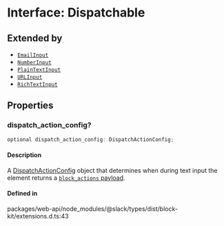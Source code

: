 # Interface: Dispatchable

## Extended by

- [`EmailInput`](Interface.EmailInput.md)
- [`NumberInput`](Interface.NumberInput.md)
- [`PlainTextInput`](Interface.PlainTextInput.md)
- [`URLInput`](Interface.URLInput.md)
- [`RichTextInput`](Interface.RichTextInput.md)

## Properties

### dispatch\_action\_config?

```ts
optional dispatch_action_config: DispatchActionConfig;
```

#### Description

A [DispatchActionConfig](Interface.DispatchActionConfig.md) object that determines when during text input the element returns a
[`block_actions` payload](https://api.slack.com/reference/interaction-payloads/block-actions).

#### Defined in

packages/web-api/node\_modules/@slack/types/dist/block-kit/extensions.d.ts:43
